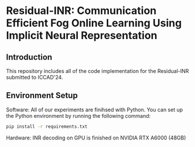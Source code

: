 # Residual-INR: Communication Efficient Fog Online Learning Using Implicit Neural Representation

## Introduction

This repository includes all of the code implementation for the Residual-INR submitted to ICCAD'24.

## Environment Setup

Software: All of our experiments are finihsed with Python. You can set up the Python environment by running the following command:

```bash
pip install -r requirements.txt
```

Hardware: INR decoding on GPU is finished on NVIDIA RTX A6000 (48GB)
